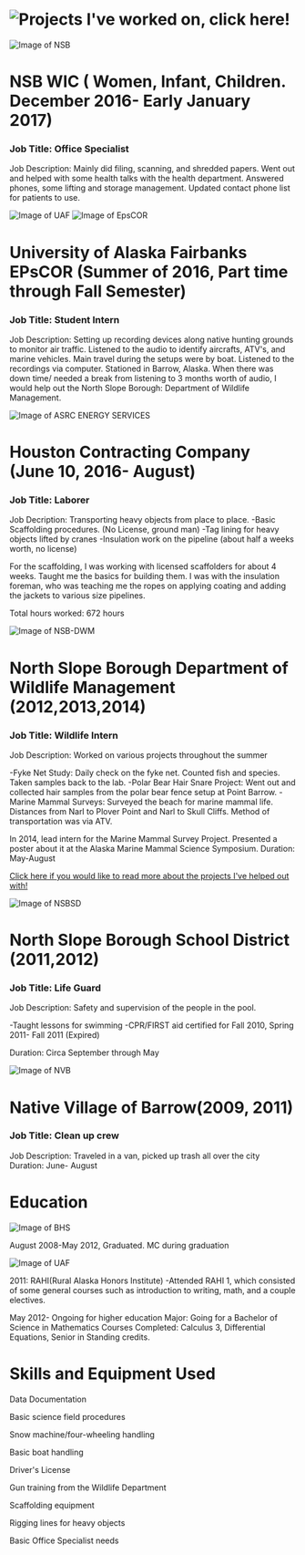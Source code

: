 # ![Projects I've worked on, click here!](https://ianjon.github.io/projects)

![Image of NSB](http://d14rj7v0r2qnrv.cloudfront.net/wp-content/uploads/2016/04/12160825/logo.jpg)

# NSB WIC ( Women, Infant, Children. December 2016- Early January 2017)
### Job Title: Office Specialist 

Job Description: Mainly did filing, scanning, and shredded papers. Went out and helped with some health talks with the health department. Answered phones, some lifting and storage management. Updated contact phone list for patients to use.

![Image of UAF](http://www.logotypes101.com/logos/615/603D53427C86EBADB77417C6F01DB4C7/UAF.png) ![Image of EpsCOR](http://southeast.epscor.alaska.edu/cms/media/300x300/2013/07/16/11_46_58_918_EPSCoR_300x300.png) 

# University of Alaska Fairbanks EPsCOR (Summer of 2016, Part time through Fall Semester)
### Job Title: Student Intern 

Job Description: Setting up recording devices along native hunting grounds to monitor air traffic. Listened to the audio to identify aircrafts, ATV's, and marine vehicles. Main travel during the setups were by boat. Listened to the recordings via computer.
Stationed in Barrow, Alaska. When there was down time/ needed a break from listening to 3 months worth of audio, I would help out the North Slope Borough: Department of Wildlife Management. 



![Image of ASRC ENERGY SERVICES](http://www.asrcenergy.com/wp-content/uploads/2014/03/AES-Inc._black-gold-font-300ppi-01-01-01.jpg)

# Houston Contracting Company (June 10, 2016- August)
### Job Title: Laborer 

Job Decription: Transporting heavy objects from place to place.
-Basic Scaffolding procedures. (No License, ground man)
-Tag lining for heavy objects lifted by cranes
-Insulation work on the pipeline (about half a weeks worth, no license)

For the scaffolding, I was working with licensed scaffolders for about 4 weeks. Taught me the basics for building them.
I was with the insulation foreman, who was teaching me the ropes on applying coating and adding the jackets to various size pipelines. 

Total hours worked: 672 hours


![Image of NSB-DWM](http://www.supergreenme.com/data/thumbs/1a/1aeee75c207f0c3bc8c05916b5fb42f4.png) 
# North Slope Borough Department of Wildlife Management (2012,2013,2014)
### Job Title: Wildlife Intern 

Job Description: Worked on various projects throughout the summer

-Fyke Net Study: Daily check on the fyke net. Counted fish and species. Taken samples back to the lab.
-Polar Bear Hair Snare Project: Went out and collected hair samples from the polar bear fence setup at Point Barrow.
-Marine Mammal Surveys: Surveyed the beach for marine mammal life. Distances from Narl to Plover Point and Narl to Skull Cliffs. Method of transportation was via ATV. 

In 2014, lead intern for the Marine Mammal Survey Project. Presented a poster about it at the Alaska Marine Mammal Science Symposium.
Duration: May-August

[Click here if you would like to read more about the projects I've helped out with!](https://ianjon.github.io/what/)

![Image of NSBSD](http://www.nsbsd.org/cms/lib01/AK01001879/Centricity/Template/8/logos/nsbsdbeta.png)  
# North Slope Borough School District (2011,2012)
### Job Title: Life Guard 

Job Description: Safety and supervision of the people in the pool.

-Taught lessons for swimming
-CPR/FIRST aid certified for Fall 2010, Spring 2011- Fall 2011 (Expired)

Duration: Circa September through May 

![Image of NVB](https://s3-media1.fl.yelpcdn.com/bphoto/W9XV5SsHcv0PHV2bHkBP3A/o.jpg) 

# Native Village of Barrow(2009, 2011) 
### Job Title: Clean up crew

Job Description: Traveled in a van, picked up trash all over the city     
Duration: June- August    




# Education 

![Image of BHS](http://www.nsbsd.org/cms/lib01/AK01001879/Centricity/Template/8/logos/bhs.png)

August 2008-May 2012, Graduated. MC during graduation


![Image of UAF](https://www.aconex.com/sites/default/files/standard-university_of_alaska_fairbanks.png)

2011: RAHI(Rural Alaska Honors Institute)
-Attended RAHI 1, which consisted of some general courses such as introduction to writing, math, and a couple electives. 

May 2012- Ongoing for higher education
Major: Going for a Bachelor of Science in Mathematics
Courses Completed: Calculus 3, Differential Equations, Senior in Standing credits. 


# Skills and Equipment Used
Data Documentation 

Basic science field procedures 

Snow machine/four-wheeling handling 

Basic boat handling 

Driver's License 

Gun training from the Wildlife Department 

Scaffolding equipment 

Rigging lines for heavy objects 

Basic Office Specialist needs
